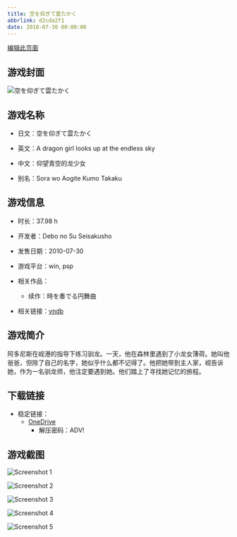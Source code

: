 ```yaml
---
title: 空を仰ぎて雲たかく
abbrlink: d2cda2f1
date: 2010-07-30 00:00:00
---
```

[编辑此页面](https://github.com/ACG-3/ADV3-source/blob/main/source/_posts/games/%E7%A9%BA%E3%82%92%E4%BB%B0%E3%81%8E%E3%81%A6%E9%9B%B2%E3%81%9F%E3%81%8B%E3%81%8F.md)

## 游戏封面

![空を仰ぎて雲たかく](https://pan.timero.xyz/d/onedrive/img_lib_001/%E7%A9%BA%E3%82%92%E4%BB%B0%E3%81%8E%E3%81%A6%E9%9B%B2%E3%81%9F%E3%81%8B%E3%81%8F_cover.avif)


## 游戏名称

- 日文：空を仰ぎて雲たかく
- 英文：A dragon girl looks up at the endless sky
- 中文：仰望青空的龙少女

- 别名：Sora wo Aogite Kumo Takaku


## 游戏信息

- 时长：37.98 h
- 开发者：Debo no Su Seisakusho
- 发售日期：2010-07-30
- 游戏平台：win, psp
- 相关作品：
   - 续作：時を奏でる円舞曲

- 相关链接：[vndb](https://vndb.org/v3988)


## 游戏简介

阿多尼斯在岘港的指导下练习驯龙。一天，他在森林里遇到了小龙女薄荷。她叫他爸爸，但除了自己的名字，她似乎什么都不记得了。他把她带到主人家，岘告诉她，作为一名驯龙师，他注定要遇到她。他们踏上了寻找她记忆的旅程。




## 下载链接

- 稳定链接：
    - [OneDrive](https://pan.timero.xyz/onedrive/adv_lib_001/%E7%A9%BA%E3%82%92%E4%BB%B0%E3%81%8E%E3%81%A6%E9%9B%B2%E3%81%9F%E3%81%8B%E3%81%8F)
        - 解压密码：ADV!



## 游戏截图


![Screenshot 1](https://pan.timero.xyz/d/onedrive/img_lib_001/%E7%A9%BA%E3%82%92%E4%BB%B0%E3%81%8E%E3%81%A6%E9%9B%B2%E3%81%9F%E3%81%8B%E3%81%8F_Screenshot_1.avif)

![Screenshot 2](https://pan.timero.xyz/d/onedrive/img_lib_001/%E7%A9%BA%E3%82%92%E4%BB%B0%E3%81%8E%E3%81%A6%E9%9B%B2%E3%81%9F%E3%81%8B%E3%81%8F_Screenshot_2.avif)

![Screenshot 3](https://pan.timero.xyz/d/onedrive/img_lib_001/%E7%A9%BA%E3%82%92%E4%BB%B0%E3%81%8E%E3%81%A6%E9%9B%B2%E3%81%9F%E3%81%8B%E3%81%8F_Screenshot_3.avif)

![Screenshot 4](https://pan.timero.xyz/d/onedrive/img_lib_001/%E7%A9%BA%E3%82%92%E4%BB%B0%E3%81%8E%E3%81%A6%E9%9B%B2%E3%81%9F%E3%81%8B%E3%81%8F_Screenshot_4.avif)

![Screenshot 5](https://pan.timero.xyz/d/onedrive/img_lib_001/%E7%A9%BA%E3%82%92%E4%BB%B0%E3%81%8E%E3%81%A6%E9%9B%B2%E3%81%9F%E3%81%8B%E3%81%8F_Screenshot_5.avif)

